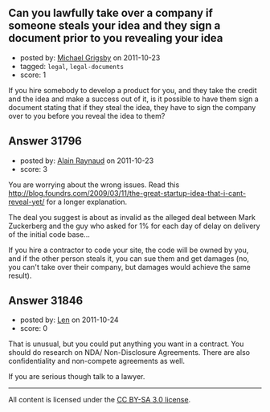 ## Can you lawfully take over a company if someone steals your idea and they sign a document prior to you revealing your idea

- posted by: [Michael Grigsby](https://stackexchange.com/users/-1/13988-michael-grigsby) on 2011-10-23
- tagged: `legal`, `legal-documents`
- score: 1

If you hire somebody to develop a product for you, and they take the credit and the idea and make a success out of it, is it possible to have them sign a document stating that if they steal the idea, they have to sign the company over to you before you reveal the idea to them?


## Answer 31796

- posted by: [Alain Raynaud](https://stackexchange.com/users/-1/502-alain-raynaud) on 2011-10-23
- score: 3

You are worrying about the wrong issues. Read this http://blog.foundrs.com/2009/03/11/the-great-startup-idea-that-i-cant-reveal-yet/ for a longer explanation.

The deal you suggest is about as invalid as the alleged deal between Mark Zuckerberg and the guy who asked for 1% for each day of delay on delivery of the initial code base...

If you hire a contractor to code your site, the code will be owned by you, and if the other person steals it, you can sue them and get damages (no, you can't take over their company, but damages would achieve the same result).


## Answer 31846

- posted by: [Len](https://stackexchange.com/users/-1/14008-len) on 2011-10-24
- score: 0

That is unusual, but you could put anything you want in a contract. You should do research on NDA/ Non-Disclosure Agreements. There are also confidentiality and non-compete agreements as well.

If you are serious though talk to a lawyer.



---

All content is licensed under the [CC BY-SA 3.0 license](https://creativecommons.org/licenses/by-sa/3.0/).
